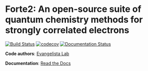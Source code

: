 # Forte2: An open-source suite of quantum chemistry methods for strongly correlated electrons

[![Build Status](https://github.com/evangelistalab/forte2/actions/workflows/build.yml/badge.svg)](https://github.com/evangelistalab/forte2/actions/workflows/build.yml)
[![codecov](https://codecov.io/github/evangelistalab/forte2/graph/badge.svg?token=KC1HN4DC42)](https://codecov.io/github/evangelistalab/forte2)
[![Documentation Status](https://readthedocs.org/projects/forte2/badge/?version=latest)](http://forte2.readthedocs.io/en/latest/?badge=latest)

**Code authors**: [Evangelista Lab](https://evangelistalab.org/index.html)

**Documentation**: [Read the Docs](http://forte2.readthedocs.io/en/latest/)
